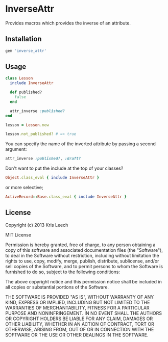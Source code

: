 # InverseAttr

Provides macros which provides the inverse of an attribute.

## Installation

```ruby
gem 'inverse_attr'
```

## Usage

```ruby
class Lesson
  include InverseAttr

  def published?
    false
  end

  attr_inverse :published?
end

lesson = Lesson.new

lesson.not_published? # => true
```

You can specify the name of the inverted attribute by passing a second argument:

```ruby
attr_inverse :published?, :draft?
```

Don't want to put the include at the top of your classes?

```ruby
Object.class_eval { include InverseAttr }
```

or more selective;

```ruby
ActiveRecord::Base.class_eval { include InverseAttr }
```

## License

Copyright (c) 2013 Kris Leech

MIT License

Permission is hereby granted, free of charge, to any person obtaining
a copy of this software and associated documentation files (the
"Software"), to deal in the Software without restriction, including
without limitation the rights to use, copy, modify, merge, publish,
distribute, sublicense, and/or sell copies of the Software, and to
permit persons to whom the Software is furnished to do so, subject to
the following conditions:

The above copyright notice and this permission notice shall be
included in all copies or substantial portions of the Software.

THE SOFTWARE IS PROVIDED "AS IS", WITHOUT WARRANTY OF ANY KIND,
EXPRESS OR IMPLIED, INCLUDING BUT NOT LIMITED TO THE WARRANTIES OF
MERCHANTABILITY, FITNESS FOR A PARTICULAR PURPOSE AND
NONINFRINGEMENT. IN NO EVENT SHALL THE AUTHORS OR COPYRIGHT HOLDERS BE
LIABLE FOR ANY CLAIM, DAMAGES OR OTHER LIABILITY, WHETHER IN AN ACTION
OF CONTRACT, TORT OR OTHERWISE, ARISING FROM, OUT OF OR IN CONNECTION
WITH THE SOFTWARE OR THE USE OR OTHER DEALINGS IN THE SOFTWARE.
